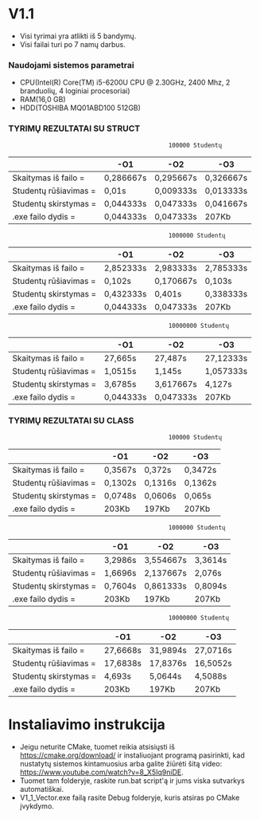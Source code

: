 # V1.1

- Visi tyrimai yra atlikti iš 5 bandymų.
- Visi failai turi po 7 namų darbus.
### Naudojami sistemos parametrai
- CPU(Intel(R) Core(TM) i5-6200U CPU @ 2.30GHz, 2400 Mhz, 2 branduolių, 4 loginiai procesoriai)
- RAM(16,0 GB)
- HDD(TOSHIBA MQ01ABD100 512GB)

### TYRIMŲ REZULTATAI SU STRUCT
                                                 100000 Studentų

|                       | -O1                           | -O2                           | -O3                           |
|-----------------------|-------------------------------|-------------------------------|-------------------------------|
| Skaitymas iš failo =  | 0,286667s                     | 0,295667s                     | 0,326667s                     |
| Studentų rūšiavimas = | 0,01s                         | 0,009333s                     | 0,013333s                     |
| Studentų skirstymas = | 0,044333s                     | 0,047333s                     | 0,041667s                     |
| .exe failo dydis =    | 0,044333s                     | 0,047333s                     | 207Kb                         |

                                                 1000000 Studentų

|                       | -O1                           | -O2                           | -O3                           |
|-----------------------|-------------------------------|-------------------------------|-------------------------------|
| Skaitymas iš failo =  | 2,852333s                     | 2,983333s                     | 2,785333s                     |
| Studentų rūšiavimas = | 0,102s                        | 0,170667s                     | 0,103s                        |
| Studentų skirstymas = | 0,432333s                     | 0,401s                        | 0,338333s                     |
| .exe failo dydis =    | 0,044333s                     | 0,047333s                     | 207Kb                         |

                                                 10000000 Studentų

|                       | -O1                           | -O2                           | -O3                           |
|-----------------------|-------------------------------|-------------------------------|-------------------------------|
| Skaitymas iš failo =  | 27,665s                       | 27,487s                       | 27,12333s                     |
| Studentų rūšiavimas = | 1,0515s                       | 1,145s                        | 1,057333s                     |
| Studentų skirstymas = | 3,6785s                       | 3,617667s                     | 4,127s                        |
| .exe failo dydis =    | 0,044333s                     | 0,047333s                     | 207Kb                         |

### TYRIMŲ REZULTATAI SU CLASS
                                                 100000 Studentų

|                       | -O1                           | -O2                           | -O3                           |
|-----------------------|-------------------------------|-------------------------------|-------------------------------|
| Skaitymas iš failo =  | 0,3567s                       | 0,372s                        | 0,3472s                       |
| Studentų rūšiavimas = | 0,1302s                       | 0,1316s                       | 0,1362s                       |
| Studentų skirstymas = | 0,0748s                       | 0,0606s                       | 0,065s                        |
| .exe failo dydis =    | 203Kb                         | 197Kb                         | 207Kb                         |

                                                 1000000 Studentų

|                       | -O1                           | -O2                           | -O3                           |
|-----------------------|-------------------------------|-------------------------------|-------------------------------|
| Skaitymas iš failo =  | 3,2986s                       | 3,554667s                     | 3,3614s                       |
| Studentų rūšiavimas = | 1,6696s                       | 2,137667s                     | 2,076s                        |
| Studentų skirstymas = | 0,7604s                       | 0,861333s                     | 0,8094s                       |
| .exe failo dydis =    | 203Kb                         | 197Kb                         | 207Kb                         |

                                                 10000000 Studentų

|                       | -O1                           | -O2                           | -O3                           |
|-----------------------|-------------------------------|-------------------------------|-------------------------------|
| Skaitymas iš failo =  | 27,6668s                      | 31,9894s                      | 27,0716s                      |
| Studentų rūšiavimas = | 17,6838s                      | 17,8376s                      | 16,5052s                      |
| Studentų skirstymas = | 4,693s                        | 5,0644s                       | 4,5088s                       |
| .exe failo dydis =    | 203Kb                         | 197Kb                         | 207Kb                         |

# Instaliavimo instrukcija
- Jeigu neturite CMake, tuomet reikia atsisiųsti iš https://cmake.org/download/ ir instaliuojant programą pasirinkti, kad nustatytų sistemos kintamuosius arba galite žiūrėti šitą video: https://www.youtube.com/watch?v=8_X5Iq9niDE.
- Tuomet tam folderyje, raskite run.bat script'ą ir jums viska sutvarkys automatiškai.
- V1_1_Vector.exe failą rasite Debug folderyje, kuris atsiras po CMake įvykdymo.